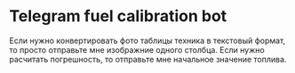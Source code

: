 # Telegram fuel calibration bot
Если нужно конвертировать фото таблицы техника в текстовый формат, то просто отправьте мне изображние одного столбца. Если нужно расчитать погрешность, то отправьте мне начальное значение топлива.
